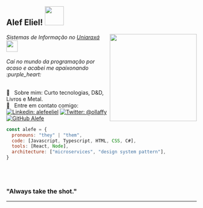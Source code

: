 <h2>Alef Eliel! <img src="https://media.giphy.com/media/SYLxFethD5lrZZcEX3/giphy.gif" width="50"></h2>
<img align='right' src="https://media.giphy.com/media/iGAYeXTFia25rpl8nX/giphy.gif" width="230">
<p><em>Sistemas de Informação no <a href="https://site.uniaraxa.edu.br/">Uniaraxá </a><img src="https://media.giphy.com/media/fYSnHlufseco8Fh93Z/giphy.gif" width="30">
<br /><br />
Caí no mundo da programação por acaso e acabei me apaixonando :purple_heart:
</em></p>

<br/> 💬  &nbsp; Sobre mim: Curto tecnologias, D&D, Livros e Metal.
<br/> :email: &nbsp; Entre em contato comigo: [![Linkedin: alefeeliel](https://img.shields.io/badge/-alefeeliel-blue?style=flat-square&logo=Linkedin&logoColor=white&link=https://www.linkedin.com/in/alefe-eliel-aaba53158/)](https://www.linkedin.com/in/alefe-eliel-aaba53158/)
[![Twitter: @ollaffy](https://img.shields.io/twitter/follow/ollaffy?style=social)](https://twitter.com/ollaffy)
[![GitHub Alefe](https://img.shields.io/github/followers/Salt-N-Pepa?label=follow&style=social)](https://github.com/Salt-N-Pepa)

```javascript
const alefe = {
  pronouns: "they" | "them",
  code: [Javascript, Typescript, HTML, CSS, C#],
  tools: [React, Node],
  architecture: ["microservices", "design system pattern"],
}
```

<br />
<br />

### "Always take the shot."
---
 
